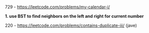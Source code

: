 729 - https://leetcode.com/problems/my-calendar-i/

**1. use BST to find neighbors on the left and right for current number**

220 - https://leetcode.com/problems/contains-duplicate-iii/  (jave)

